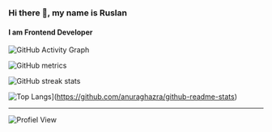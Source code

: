 ### Hi there 👋, my name is Ruslan
#### I am Frontend Developer

![GitHub Activity Graph](https://activity-graph.herokuapp.com/graph?username=RFG-G)  

![GitHub metrics](https://metrics.lecoq.io/RFG-G)  

![GitHub streak stats](https://github-readme-streak-stats.herokuapp.com/?user=RFG-G)

![Top Langs](https://github-readme-stats.vercel.app/api/top-langs/?username=RFG-G)](https://github.com/anuraghazra/github-readme-stats)

<!--
### Не хочу на фронт!
![FrontEnd](https://pbs.twimg.com/media/EtXb96vWYAgYBRe.jpg) 
-->
---
![Profiel View](https://komarev.com/ghpvc/?username=RFG-G&style=flat-square&label=Просмотры+профиля)
